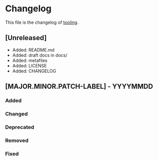 <!--
reference: https://keepachangelog.com
-->

# Changelog

This file is the changelog of [tooling](https://github.com/whiletruedoio/tooling).

## [Unreleased]

- Added: README.md
- Added: draft docs in docs/
- Added: metafiles
- Added: LICENSE
- Added: CHANGELOG

## [MAJOR.MINOR.PATCH-LABEL] - YYYYMMDD

<!--
Describe the purpose of this release.
Each of the below sections should contain the links to the fixed issues.
-->

### Added

<!--
Section for new Features and Additions.
Most likely a MINOR or MAJOR update.
-->

### Changed

<!--
Changed Behavior in API or Application.
Most likely a MAJOR update.
-->

### Deprecated

<!--
Deprecation, which will be removed in a future release.
The future release must be mentioned.
-->

### Removed

<!--
Removals or Deletions, which were deprecated beforehand.
Most likely a Minor or Major update.
-->

### Fixed

<!--
Bugfixes or other minor fixes.
Most likely a patch.
-->

